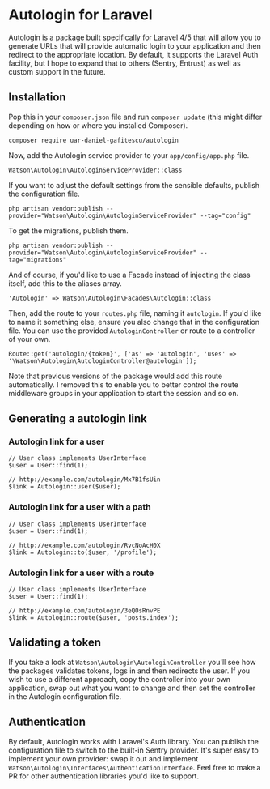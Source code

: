 Autologin for Laravel
=====================

Autologin is a package built specifically for Laravel 4/5 that will allow you to generate URLs that will provide automatic login to your application and then redirect to the appropriate location. By default, it supports the Laravel Auth facility, but I hope to expand that to others (Sentry, Entrust) as well as custom support in the future.



## Installation

Pop this in your `composer.json` file and run `composer update` (this might differ depending on how or where you installed Composer).

    composer require uar-daniel-gafitescu/autologin

Now, add the Autologin service provider to your `app/config/app.php` file.

`Watson\Autologin\AutologinServiceProvider::class`

If you want to adjust the default settings from the sensible defaults, publish the configuration file.

`php artisan vendor:publish --provider="Watson\Autologin\AutologinServiceProvider" --tag="config"`

To get the migrations, publish them.

`php artisan vendor:publish --provider="Watson\Autologin\AutologinServiceProvider" --tag="migrations"`

And of course, if you'd like to use a Facade instead of injecting the class itself, add this to the aliases array.

`'Autologin' => Watson\Autologin\Facades\Autologin::class`

Then, add the route to your `routes.php` file, naming it `autologin`. If you'd like to name it something else, ensure you also change that in the configuration file. You can use the provided `AutologinController` or route to a controller of your own.

    Route::get('autologin/{token}', ['as' => 'autologin', 'uses' => '\Watson\Autologin\AutologinController@autologin']);

Note that previous versions of the package would add this route automatically. I removed this to enable you to better control the route middleware groups in your application to start the session and so on.

## Generating a autologin link

### Autologin link for a user

	// User class implements UserInterface
	$user = User::find(1);

	// http://example.com/autologin/Mx7B1fsUin
    $link = Autologin::user($user);

### Autologin link for a user with a path

    // User class implements UserInterface
    $user = User::find(1);

    // http://example.com/autologin/RvcNoAcH0X
	$link = Autologin::to($user, '/profile');

### Autologin link for a user with a route

    // User class implements UserInterface
    $user = User::find(1);

    // http://example.com/autologin/3eQOsRnvPE
    $link = Autologin::route($user, 'posts.index');

## Validating a token

If you take a look at `Watson\Autologin\AutologinController` you'll see how the packages validates tokens, logs in and then redirects the user. 
If you wish to use a different approach, copy the controller into your own application, swap out what you want to change and then set the controller in the Autologin configuration file.

## Authentication

By default, Autologin works with Laravel's Auth library. You can publish the configuration file to switch to the built-in Sentry provider. 
It's super easy to implement your own provider: swap it out and implement `Watson\Autologin\Interfaces\AuthenticationInterface`. Feel free to make a PR for other authentication libraries you'd like to support.